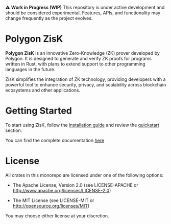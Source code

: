 ⚠️ **Work in Progress (WIP)**
This repository is under active development and should be considered experimental.
Features, APIs, and functionality may change frequently as the project evolves.
# Polygon ZisK

**Polygon ZisK** is an innovative Zero-Knowledge (ZK) prover developed by Polygon. It is designed to generate and verify ZK proofs for programs written in Rust, with plans to extend support to other programming languages in the future.

ZisK simplifies the integration of ZK technology, providing developers with a powerful tool to enhance security, privacy, and scalability across blockchain ecosystems and other applications.

# Getting Started

To start using ZisK, follow the [installation guide](https://0xpolygonhermez.github.io/zisk/getting_started/installation.html) and review the [quickstart](https://0xpolygonhermez.github.io/zisk/getting_started/quickstart.html) section.

You can find the complete documentation [here](https://0xpolygonhermez.github.io/zisk/)

# License

All crates in this monorepo are licensed under one of the following options:

- The Apache License, Version 2.0 (see LICENSE-APACHE or http://www.apache.org/licenses/LICENSE-2.0)

- The MIT License (see LICENSE-MIT or http://opensource.org/licenses/MIT)

You may choose either license at your discretion.